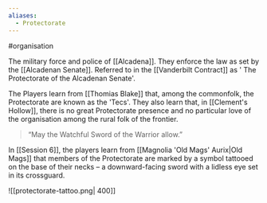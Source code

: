 ```yaml
---
aliases:
  - Protectorate
---
```

#organisation

The military force and police of [[Alcadena]]. They enforce the law as set by the [[Alcadenan Senate]]. Referred to in the [[Vanderbilt Contract]] as ' The Protectorate of the Alcadenan Senate'.

The Players learn from [[Thomias Blake]] that, among the commonfolk, the Protectorate are known as the 'Tecs'. They also learn that, in [[Clement's Hollow]], there is no great Protectorate presence and no particular love of the organisation among the rural folk of the frontier.

>“May the Watchful Sword of the Warrior allow.”

In [[Session 6]], the players learn from [[Magnolia 'Old Mags' Aurix|Old Mags]] that members of the Protectorate are marked by a symbol tattooed on the base of their necks – a downward-facing sword with a lidless eye set in its crossguard.

![[protectorate-tattoo.png| 400]]